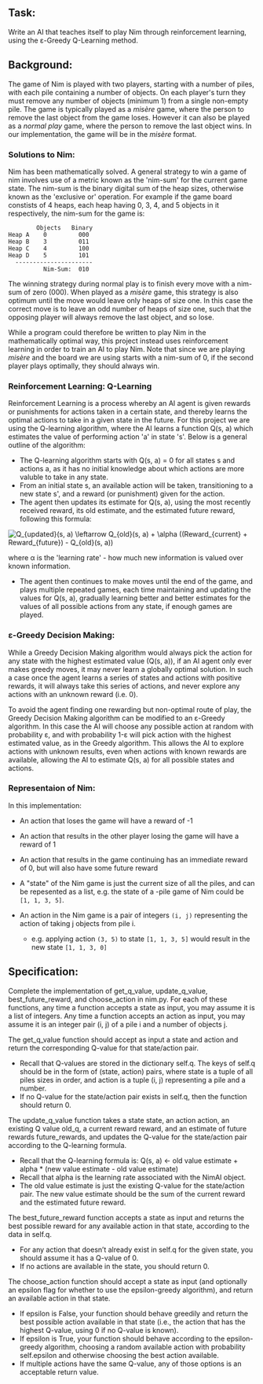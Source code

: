 ## Task:

Write an AI that teaches itself to play Nim through reinforcement learning, using the ε-Greedy Q-Learning method.


## Background:

The game of Nim is played with two players, starting with a number of piles, with each pile containing a number of objects. On each player's turn they must remove any number of objects (minimum 1) from a single non-empty pile. The game is typically played as a _misère_ game, where the person to remove the last object from the game loses. However it can also be played as a _normal play_ game, where the person to remove the last object wins. In our implementation, the game will be in the _misère_ format.


### Solutions to Nim:

Nim has been mathematically solved. A general strategy to win a game of nim involves use of a metric known as the 'nim-sum' for the current game state. The nim-sum is the binary digital sum of the heap sizes, otherwise known as the 'exclusive or' operation. For example if the game board constists of 4 heaps, each heap having 0, 3, 4, and 5 objects in it respectively, the nim-sum for the game is:

```
        Objects   Binary
Heap A    0         000
Heap B    3         011
Heap C    4         100
Heap D    5         101
  ----------------------
          Nim-Sum:  010
```

The winning strategy during normal play is to finish every move with a nim-sum of zero (000). When played as a _misère_ game, this strategy is also optimum until the move would leave only heaps of size one. In this case the correct move is to leave an odd number of heaps of size one, such that the opposing player will always remove the last object, and so lose.

While a program could therefore be written to play Nim in the mathematically optimal way, this project instead uses reinforcement learning in order to train an AI to play Nim. Note that since we are playing _misère_ and the board we are using starts with a nim-sum of 0, if the second player plays optimally, they should always win.


### Reinforcement Learning: Q-Learning

Reinforcement Learning is a process whereby an AI agent is given rewards or punishments for actions taken in a certain state, and thereby learns the optimal actions to take in a given state in the future. For this project we are using the Q-learning algorithm, where the AI learns a function Q(s, a) which estimates the value of performing action 'a' in state 's'. Below is a general outline of the algorithm:

* The Q-learning algorithm starts with Q(s, a) = 0 for all states s and actions a, as it has no initial knowledge about which actions are more valuble to take in any state.
* From an initial state s, an available action will be taken, transitioning to a new state s', and a reward (or punishment) given for the action.
* The agent then updates its estimate for Q(s, a), using the most recently received reward, its old estimate, and the estimated future reward, following this formula:

![Q_{updated}(s, a) \leftarrow Q_{old}(s, a) + \alpha ((Reward_{current} + Reward_{future}) - Q_{old}(s, a))](https://render.githubusercontent.com/render/math?math=Q_%7Bupdated%7D(s%2C%20a)%20%5Cleftarrow%20Q_%7Bold%7D(s%2C%20a)%20%2B%20%5Calpha%20((Reward_%7Bcurrent%7D%20%2B%20Reward_%7Bfuture%7D)%20-%20Q_%7Bold%7D(s%2C%20a)))

where α is the 'learning rate' - how much new information is valued over known information.

* The agent then continues to make moves until the end of the game, and plays multiple repeated games, each time maintaining and updating the values for Q(s, a), gradually learning better and better estimates for the values of all possible actions from any state, if enough games are played.


### ε-Greedy Decision Making:

While a Greedy Decision Making algorithm would always pick the action for any state with the highest estimated value (Q(s, a)), if an AI agent only ever makes greedy moves, it may never learn a globally optimal solution. In such a case once the agent learns a series of states and actions with positive rewards, it will always take this series of actions, and never explore any actions with an unknown reward (i.e. 0).

To avoid the agent finding one rewarding but non-optimal route of play, the Greedy Decision Making algorithm can be modified to an ε-Greedy algorithm. In this case the AI will choose any possible action at random with probability ε, and with probability 1-ε will pick action with the highest estimated value, as in the Greedy algorithm. This allows the AI to explore actions with unknown results, even when actions with known rewards are available, allowing the AI to estimate Q(s, a) for all possible states and actions.


### Representaion of Nim:

In this implementation:

* An action that loses the game will have a reward of -1
* An action that results in the other player losing the game will have a reward of 1
* An action that results in the game continuing has an immediate reward of 0, but will also have some future reward

* A "state" of the Nim game is just the current size of all the piles, and can be repesented as a list, e.g. the state of a -pile game of Nim could be `[1, 1, 3, 5]`.
* An action in the Nim game is a pair of integers `(i, j)` representing the action of taking j objects from pile i.
  * e.g. applying action `(3, 5)` to state `[1, 1, 3, 5]` would result in the new state `[1, 1, 3, 0]`


## Specification:

Complete the implementation of get_q_value, update_q_value, best_future_reward, and choose_action in nim.py. For each of these functions, any time a function accepts a state as input, you may assume it is a list of integers. Any time a function accepts an action as input, you may assume it is an integer pair (i, j) of a pile i and a number of objects j.

The get_q_value function should accept as input a state and action and return the corresponding Q-value for that state/action pair.

* Recall that Q-values are stored in the dictionary self.q. The keys of self.q should be in the form of (state, action) pairs, where state is a tuple of all piles sizes in order, and action is a tuple (i, j) representing a pile and a number.
* If no Q-value for the state/action pair exists in self.q, then the function should return 0.

The update_q_value function takes a state state, an action action, an existing Q value old_q, a current reward reward, and an estimate of future rewards future_rewards, and updates the Q-value for the state/action pair according to the Q-learning formula.

* Recall that the Q-learning formula is: Q(s, a) <- old value estimate + alpha * (new value estimate - old value estimate)
* Recall that alpha is the learning rate associated with the NimAI object.
* The old value estimate is just the existing Q-value for the state/action pair. The new value estimate should be the sum of the current reward and the estimated future reward.

The best_future_reward function accepts a state as input and returns the best possible reward for any available action in that state, according to the data in self.q.

* For any action that doesn’t already exist in self.q for the given state, you should assume it has a Q-value of 0.
* If no actions are available in the state, you should return 0.

The choose_action function should accept a state as input (and optionally an epsilon flag for whether to use the epsilon-greedy algorithm), and return an available action in that state.

* If epsilon is False, your function should behave greedily and return the best possible action available in that state (i.e., the action that has the highest Q-value, using 0 if no Q-value is known).
* If epsilon is True, your function should behave according to the epsilon-greedy algorithm, choosing a random available action with probability self.epsilon and otherwise choosing the best action available.
* If multiple actions have the same Q-value, any of those options is an acceptable return value.
